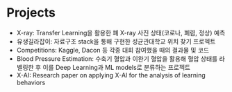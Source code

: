 # Projects
- X-ray: Transfer Learning을 활용한 폐 X-ray 사진 상태(코로나, 폐렴, 정상) 예측
- 유생길라잡이: 자료구조 stack을 통해 구현한 성균관대학교 위치 찾기 프로젝트
- Competitions: Kaggle, Dacon 등 각종 대회 참여했을 때의 결과물 및 코드
- Blood Pressure Estimation: 수축기 혈압과 이완기 혈압을 활용해 혈압 상태를 라벨링한 후 이를 Deep Learning과 ML models로 분류하는 프로젝트
- X-AI: Research paper on applying X-AI for the analysis of learning behaviors
